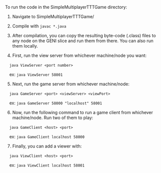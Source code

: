 To run the code in the SimpleMultiplayerTTTGame directory:

1. Navigate to SimpleMultiplayerTTTGame/

2. Compile with `javac *.java`

3. After compilation, you can copy the resulting byte-code (.class) files to any node on the GENI slice and run them from there. You can also run them locally.

4. First, run the view server from whichever machine/node you want:

&emsp;`java ViewServer <port number>`

&emsp;ex: `java ViewServer 58001`

5. Next, run the game server from whichever machine/node:

&emsp;`java GameServer <port> <viewServer> <viewPort>`

&emsp;ex: `java GameServer 58000 "localhost" 58001`

6. Now, run the following command to run a game client from whichever machine/node. Run two of them to play:

&emsp;`java GameClient <host> <port>` 

&emsp;ex: `java GameClient localhost 58000`

7. Finally, you can add a viewer with:

&emsp;`java ViewClient <host> <port>` 

&emsp;ex: `java ViewClient localhost 58001`



 
